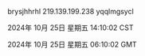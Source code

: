 brysjhhrhl 219.139.199.238 yqqlmgsycl

2024年 10月 25日 星期五 14:10:02 CST

2024年 10月 25日 星期五 06:10:02 GMT
